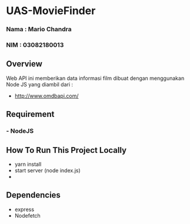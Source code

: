 # UAS-MovieFinder

### Nama : Mario Chandra
### NIM : 03082180013

## Overview
Web API ini memberikan data informasi film dibuat dengan menggunakan Node JS yang diambil dari :
- http://www.omdbapi.com/

## Requirement 
### - NodeJS

## How To Run This Project Locally 
- yarn install
- start server (node index.js)
- 

## Dependencies
- express
- Nodefetch
